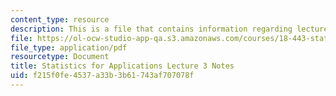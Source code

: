 ```yaml
---
content_type: resource
description: This is a file that contains information regarding lecture 3 notes.
file: https://ol-ocw-studio-app-qa.s3.amazonaws.com/courses/18-443-statistics-for-applications-spring-2015/f215f0fe4537a33b3b61743af707078f_MIT18_443S15_LEC3.pdf
file_type: application/pdf
resourcetype: Document
title: Statistics for Applications Lecture 3 Notes
uid: f215f0fe-4537-a33b-3b61-743af707078f
---
```

